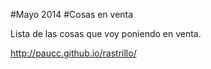 #Mayo 2014
#Cosas en venta

Lista de las cosas que voy poniendo en venta.

http://paucc.github.io/rastrillo/
